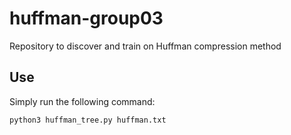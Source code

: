 # huffman-group03
Repository to discover and train on Huffman compression method

## Use 

Simply run the following command:

```python
python3 huffman_tree.py huffman.txt
```
